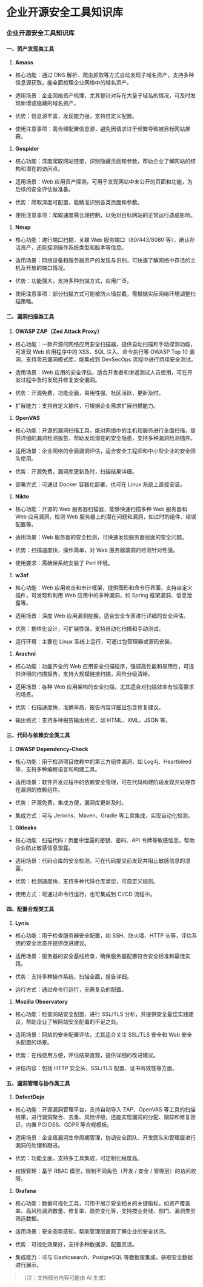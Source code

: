 # 企业开源安全工具知识库

### 企业开源安全工具知识库

#### 一、资产发现类工具



1.  **Amass**

*   核心功能：通过 DNS 解析、爬虫抓取等方式自动发现子域名资产，支持多种信息源获取，能全面梳理企业网络中的域名资产。

*   适用场景：企业网络资产梳理，尤其是针对存在大量子域名的情况，可及时发现新增或隐藏的域名资产。

*   优势：信息源丰富，发现能力强，支持自定义配置。

*   使用注意事项：需合理配置信息源，避免因请求过于频繁导致被目标网站屏蔽。

1.  **Gospider**

*   核心功能：深度爬取网站链接，识别隐藏页面和参数，帮助企业了解网站的结构和潜在的访问点。

*   适用场景：Web 应用资产探测，可用于发现网站中未公开的页面和功能，为后续的安全评估做准备。

*   优势：爬取深度可配置，能精准识别各类页面和参数。

*   使用注意事项：爬取速度需合理控制，以免对目标网站的正常运行造成影响。

1.  **Nmap**

*   核心功能：进行端口扫描，关联 Web 服务端口（80/443/8080 等），确认存活资产，还能探测操作系统类型和版本等信息。

*   适用场景：网络设备和服务器资产的发现与识别，可快速了解网络中存活的主机及开放的端口情况。

*   优势：功能强大，支持多种扫描方式，应用广泛。

*   使用注意事项：部分扫描方式可能被防火墙拦截，需根据实际网络环境调整扫描策略。

#### 二、漏洞扫描类工具



1.  **OWASP ZAP（Zed Attack Proxy）**

*   核心功能：一款开源的网络应用安全扫描器，提供自动扫描和手动探测功能，可发现 Web 应用程序中的 XSS、SQL 注入、命令执行等 OWASP Top 10 漏洞，支持零日漏洞模式库，能集成到 DevSecOps 流程中进行持续安全测试。

*   适用场景：Web 应用的安全评估，适合开发者和渗透测试人员使用，可在开发过程中及时发现并修复安全漏洞。

*   优势：开源免费，功能全面，易用性强，社区活跃，更新及时。

*   扩展能力：支持自定义插件，可根据企业需求扩展扫描能力。

1.  **OpenVAS**

*   核心功能：开源的漏洞扫描工具，能对网络中的主机和服务进行全面扫描，提供详细的漏洞检测报告，帮助发现潜在的安全隐患，支持多种漏洞检测插件。

*   适用场景：企业网络的全面漏洞评估，适合安全工程师和中小型企业的安全团队使用。

*   优势：开源免费，漏洞库更新及时，扫描结果详细。

*   部署方式：可通过 Docker 容器化部署，也可在 Linux 系统上直接安装。

1.  **Nikto**

*   核心功能：开源的 Web 服务器扫描器，能够快速扫描多种 Web 服务器和 Web 应用漏洞，检测 Web 服务器上的潜在问题和漏洞，如过时的组件、错误配置等。

*   适用场景：Web 服务器的安全检测，可快速发现服务器层面的安全问题。

*   优势：扫描速度快，操作简单，对 Web 服务器漏洞的检测针对性强。

*   使用要求：需确保系统安装了 Perl 环境。

1.  **w3af**

*   核心功能：Web 应用攻击和审计框架，提供图形和命令行界面，支持自定义插件，可发现和利用 Web 应用中的多种漏洞，如 Spring 框架漏洞、信息泄露等。

*   适用场景：深度 Web 应用漏洞挖掘，适合安全专家进行详细的安全评估。

*   优势：插件化设计，可扩展性强，支持自动化扫描和手动测试。

*   运行环境：主要在 Linux 系统上运行，可通过包管理器或源码安装。

1.  **Arachni**

*   核心功能：功能齐全的 Web 应用安全扫描程序，强调高性能和易用性，可提供详细的扫描报告，支持大规模链接扫描，风险分级清晰。

*   适用场景：各种 Web 应用架构的安全扫描，尤其适合对扫描效率有较高要求的场景。

*   优势：扫描速度快，准确率高，报告内容详细且包含修复建议。

*   输出格式：支持多种报告输出格式，如 HTML、XML、JSON 等。

#### 三、代码与依赖安全类工具



1.  **OWASP Dependency-Check**

*   核心功能：用于检测项目依赖中的第三方组件漏洞，如 Log4j、Heartbleed 等，支持多种编程语言和构建工具。

*   适用场景：软件开发过程中的依赖安全管理，可在代码构建阶段发现并处理存在漏洞的依赖组件。

*   优势：开源免费，集成方便，漏洞库更新及时。

*   集成方式：可与 Jenkins、Maven、Gradle 等工具集成，实现自动化检测。

1.  **Gitleaks**

*   核心功能：扫描代码 / 页面中泄露的密钥、密码、API 令牌等敏感信息，帮助企业防止敏感信息泄露。

*   适用场景：代码仓库的安全检测，可在代码提交前发现并阻止敏感信息的泄露。

*   优势：检测速度快，支持多种代码仓库类型，可自定义规则。

*   使用方式：可通过命令行运行，也可集成到 CI/CD 流程中。

#### 四、配置合规类工具



1.  **Lynis**

*   核心功能：用于检查服务器安全配置，如 SSH、防火墙、HTTP 头等，评估系统的安全状态并提供改进建议。

*   适用场景：服务器的安全基线检查，确保服务器配置符合安全标准和最佳实践。

*   优势：支持多种操作系统，扫描全面，报告详细。

*   运行方式：通过命令行运行，无需复杂的配置。

1.  **Mozilla Observatory**

*   核心功能：检查网站安全配置，进行 SSL/TLS 分析，并提供安全最佳实践建议，帮助企业了解网站安全配置的不足之处。

*   适用场景：网站的安全配置评估，尤其适合关注 SSL/TLS 安全和 Web 安全头配置的场景。

*   优势：在线使用方便，评估结果直观，提供详细的改进建议。

*   评估内容：包括 HTTP 安全头、SSL/TLS 配置、证书有效性等方面。

#### 五、漏洞管理与协作类工具



1.  **DefectDojo**

*   核心功能：开源漏洞管理平台，支持自动导入 ZAP、OpenVAS 等工具的扫描结果，进行漏洞聚合、去重、风险评级，还能实现漏洞的分配、跟踪和修复验证，内置 PCI DSS、GDPR 等合规模板。

*   适用场景：企业级漏洞生命周期管理，协调安全团队、开发团队和管理层进行漏洞的处理和跟进。

*   优势：功能全面，支持多工具集成，可定制化程度高。

*   权限管理：基于 RBAC 模型，限制不同角色（开发 / 安全 / 管理层）的访问权限。

1.  **Grafana**

*   核心功能：数据可视化工具，可用于展示安全相关的关键指标，如资产覆盖率、高风险漏洞数量、修复率、趋势变化等，支持按业务线、部门、漏洞类型筛选数据。

*   适用场景：安全态势感知，帮助管理层直观了解企业的安全状况。

*   优势：可视化效果好，支持多种数据源，配置灵活。

*   集成能力：可与 Elasticsearch、PostgreSQL 等数据库集成，获取安全数据进行展示。

> （注：文档部分内容可能由 AI 生成）